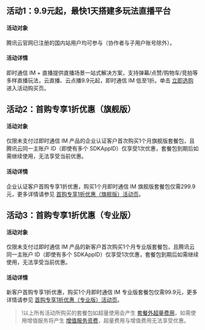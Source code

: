 ## 活动1：9.9元起，最快1天搭建多玩法直播平台

#### 活动对象
腾讯云官网已注册的国内站用户均可参与（协作者与子用户账号除外）。

#### 活动详情

即时通信 IM + 直播提供直播场景一站式解决方案，支持弹幕/点赞/购物车/竞拍等多样直播玩法，云直播、云点播9.9元起，即时通信 IM 低至1折。单击 [立即选购](https://cloud.tencent.com/act/pro/imzb?from=13556) 进入活动购买页。


## 活动2：首购专享1折优惠（旗舰版）

#### 活动对象
仅限未支付过即时通信 IM 产品的企业认证客户首次购买1个月旗舰版套餐包，且腾讯云同一主账户 ID（即使有多个 SDKAppID）仅享受1次优惠，套餐包到期后如需继续使用，无法享受当前优惠。

#### 活动详情
企业认证客户首购专享1折优惠，购买1个月即时通信 IM 旗舰版套餐包仅需299.9元，更多详情请参见 [首购专享1折优惠（旗舰版）活动页](https://cloud.tencent.com/act/pro/qijian?from=12786)。


## 活动3：首购专享1折优惠（专业版）

#### 活动对象
仅限未支付过即时通信 IM 产品的新客户首次购买1个月专业版套餐包，且腾讯云同一主账户 ID（即使有多个 SDKAppID）仅享受1次优惠，套餐包到期后如需继续使用，无法享受当前优惠。

#### 活动详情
新客户首购专享1折优惠，购买1个月即时通信 IM 专业版套餐包仅需99.9元，更多详情请参见 [首购专享1折优惠（专业版）活动页](https://cloud.tencent.com/act/pro/imnew?from=12787)。


>!以上所有活动所购买的套餐包如超量使用会产生 [套餐外超量费用](https://cloud.tencent.com/document/product/269/11673#jc)，如需使用增值服务将产生 [增值服务资费](https://cloud.tencent.com/document/product/269/11673#zz)，超量费用与增值费用无法享受优惠。
